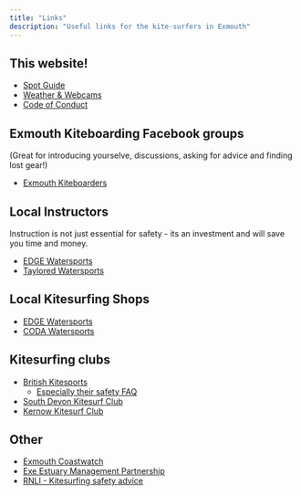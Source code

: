 ```yaml
---
title: "Links"
description: "Useful links for the kite-surfers in Exmouth"
---
```


## This website!

* [Spot Guide](/spot-guide/)
* [Weather & Webcams](/weather/)
* [Code of Conduct](/code-of-conduct/)

## Exmouth Kiteboarding Facebook groups
(Great for introducing yourselve, discussions, asking for advice and finding lost gear!)

* [Exmouth Kiteboarders](https://www.facebook.com/groups/exmouthkitesurf/)

## Local Instructors

Instruction is not just essential for safety - its an investment and will save you time and money.

* [EDGE Watersports](https://www.edgewatersports.com/)
* [Taylored Watersports](http://tayloredwatersports.com/)

## Local Kitesurfing Shops

* [EDGE Watersports](https://www.edgewatersports.com/)
* [CODA Watersports](https://www.codawatersports.com/)

## Kitesurfing clubs

* [British Kitesports](https://www.britishkitesports.org/)
  * [Especially their safety FAQ](https://www.britishkitesports.org/information-guides/safety-faq/)
* [South Devon Kitesurf Club](https://www.sdkc.co.uk)
* [Kernow Kitesurf Club](http://www.kernowkitesurfclub.co.uk/)

## Other

* [Exmouth Coastwatch](https://exmouthcoastwatch.co.uk/)
* [Exe Estuary Management Partnership](https://www.exe-estuary.org/exe-codes-of-conduct)
* [RNLI - Kitesurfing safety advice](https://rnli.org/safety/choose-your-activity/kitesurfing)